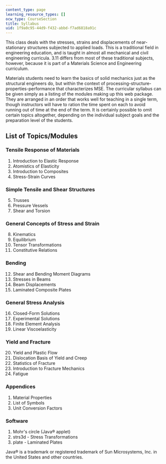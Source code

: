 ```yaml
---
content_type: page
learning_resource_types: []
ocw_type: CourseSection
title: Syllabus
uid: 1f9a0c95-44d9-f432-abbd-f7ad6818a91c
---
```


This class deals with the stresses, strains and displacements of near-stationary structures subjected to applied loads. This is a traditional field in engineering education, and is taught in almost all mechanical and civil engineering curricula. 3.11 differs from most of these traditional subjects, however, because it is part of a Materials Science and Engineering curriculum.

Materials students need to learn the basics of solid mechanics just as the structural engineers do, but within the context of processing-structure-properties-performance that characterizes MSE. The curricular syllabus can be given simply as a listing of the modules making up this web package. They are arranged in an order that works well for teaching in a single term, though instructors will have to ration the time spent on each to avoid running out of time at the end of the term. It is certainly possible to omit certain topics altogether, depending on the individual subject goals and the preparation level of the students.

List of Topics/Modules
----------------------

### Tensile Response of Materials

1.  Introduction to Elastic Response
2.  Atomistics of Elasticity
3.  Introduction to Composites
4.  Stress-Strain Curves

### Simple Tensile and Shear Structures

5.  Trusses
6.  Pressure Vessels
7.  Shear and Torsion

### General Concepts of Stress and Strain

8.  Kinematics
9.  Equilibrium
10.  Tensor Transformations
11.  Constitutive Relations

### Bending

12.  Shear and Bending Moment Diagrams
13.  Stresses in Beams
14.  Beam Displacements
15.  Laminated Composite Plates

### General Stress Analysis

16.  Closed-Form Solutions
17.  Experimental Solutions
18.  Finite Element Analysis
19.  Linear Viscoelasticity

### Yield and Fracture

20.  Yield and Plastic Flow
21.  Dislocation Basis of Yield and Creep
22.  Statistics of Fracture
23.  Introduction to Fracture Mechanics
24.  Fatigue

### Appendices

1.  Material Properties
2.  List of Symbols
3.  Unit Conversion Factors

### Software

1.  Mohr's circle (Java® applet)
2.  strs3d - Stress Transformations
3.  plate - Laminated Plates

  

Java® is a trademark or registered trademark of Sun Microsystems, Inc. in the United States and other countries.